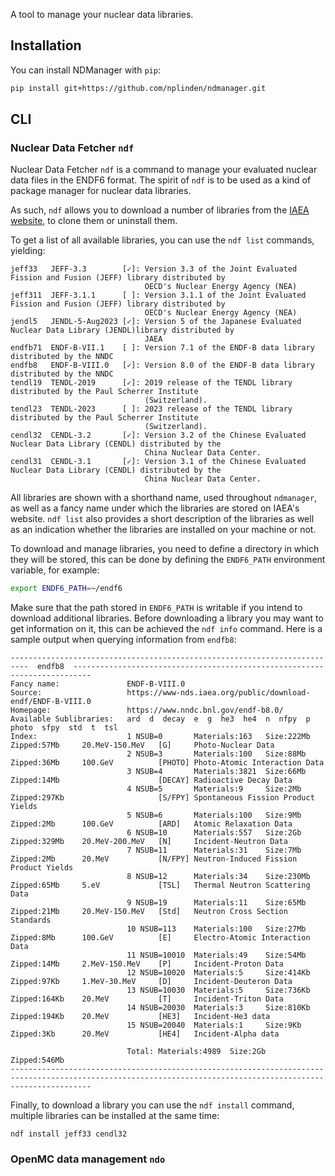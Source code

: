 A tool to manage your nuclear data libraries.

## Installation

You can install NDManager with `pip`:
```bash
pip install git+https://github.com/nplinden/ndmanager.git
```

## CLI

### Nuclear Data Fetcher `ndf`

Nuclear Data Fetcher `ndf` is a command to manage your evaluated nuclear 
data files in the ENDF6 format.
The spirit of `ndf` is to be used as a kind of package manager for nuclear
data libraries.

As such, `ndf` allows you to download a number of libraries from the 
[IAEA website](https://www-nds.iaea.org/public/download-endf/), to clone them
or uninstall them.

To get a list of all available libraries, you can use the `ndf list` commands, yielding:
```text
jeff33   JEFF-3.3        [✓]: Version 3.3 of the Joint Evaluated Fission and Fusion (JEFF) library distributed by
                              OECD's Nuclear Energy Agency (NEA)
jeff311  JEFF-3.1.1      [ ]: Version 3.1.1 of the Joint Evaluated Fission and Fusion (JEFF) library distributed by
                              OECD's Nuclear Energy Agency (NEA)
jendl5   JENDL-5-Aug2023 [✓]: Version 5 of the Japanese Evaluated Nuclear Data Library (JENDL)library distributed by
                              JAEA
endfb71  ENDF-B-VII.1    [ ]: Version 7.1 of the ENDF-B data library distributed by the NNDC
endfb8   ENDF-B-VIII.0   [✓]: Version 8.0 of the ENDF-B data library distributed by the NNDC
tendl19  TENDL-2019      [✓]: 2019 release of the TENDL library distributed by the Paul Scherrer Institute
                              (Switzerland).
tendl23  TENDL-2023      [ ]: 2023 release of the TENDL library distributed by the Paul Scherrer Institute
                              (Switzerland).
cendl32  CENDL-3.2       [✓]: Version 3.2 of the Chinese Evaluated Nuclear Data Library (CENDL) distributed by the
                              China Nuclear Data Center.
cendl31  CENDL-3.1       [✓]: Version 3.1 of the Chinese Evaluated Nuclear Data Library (CENDL) distributed by the
                              China Nuclear Data Center.
```
All libraries are shown with a shorthand name, used throughout `ndmanager`, as well as a 
fancy name under which the libraries are stored on IAEA's website. 
`ndf list` also provides a short description of the libraries as well as an indication whether
the libraries are installed on your machine or not.

To download and manage libraries, you need to define a directory in which they will be stored,
this can be done by defining the `ENDF6_PATH` environment variable, for example:
```bash
export ENDF6_PATH=~/endf6
```
Make sure that the path stored in `ENDF6_PATH` is writable if you intend to download additional
libraries.
Before downloading a library you may want to get information on it, this can be achieved
the `ndf info` command.
Here is a sample output when querying information from `endfb8`:
```
--------------------------------------------------------------------------  endfb8  --------------------------------------------------------------------------
Fancy name:               ENDF-B-VIII.0
Source:                   https://www-nds.iaea.org/public/download-endf/ENDF-B-VIII.0
Homepage:                 https://www.nndc.bnl.gov/endf-b8.0/
Available Sublibraries:   ard  d  decay  e  g  he3  he4  n  nfpy  p  photo  sfpy  std  t  tsl
Index:                    1 NSUB=0       Materials:163   Size:222Mb   Zipped:57Mb     20.MeV-150.MeV   [G]     Photo-Nuclear Data
                          2 NSUB=3       Materials:100   Size:88Mb    Zipped:36Mb     100.GeV          [PHOTO] Photo-Atomic Interaction Data
                          3 NSUB=4       Materials:3821  Size:66Mb    Zipped:14Mb                      [DECAY] Radioactive Decay Data
                          4 NSUB=5       Materials:9     Size:2Mb     Zipped:297Kb                     [S/FPY] Spontaneous Fission Product Yields
                          5 NSUB=6       Materials:100   Size:9Mb     Zipped:2Mb      100.GeV          [ARD]   Atomic Relaxation Data
                          6 NSUB=10      Materials:557   Size:2Gb     Zipped:329Mb    20.MeV-200.MeV   [N]     Incident-Neutron Data
                          7 NSUB=11      Materials:31    Size:7Mb     Zipped:2Mb      20.MeV           [N/FPY] Neutron-Induced Fission Product Yields
                          8 NSUB=12      Materials:34    Size:230Mb   Zipped:65Mb     5.eV             [TSL]   Thermal Neutron Scattering Data
                          9 NSUB=19      Materials:11    Size:65Mb    Zipped:21Mb     20.MeV-150.MeV   [Std]   Neutron Cross Section Standards
                          10 NSUB=113    Materials:100   Size:27Mb    Zipped:8Mb      100.GeV          [E]     Electro-Atomic Interaction Data
                          11 NSUB=10010  Materials:49    Size:54Mb    Zipped:14Mb     2.MeV-150.MeV    [P]     Incident-Proton Data
                          12 NSUB=10020  Materials:5     Size:414Kb   Zipped:97Kb     1.MeV-30.MeV     [D]     Incident-Deuteron Data
                          13 NSUB=10030  Materials:5     Size:736Kb   Zipped:164Kb    20.MeV           [T]     Incident-Triton Data
                          14 NSUB=20030  Materials:3     Size:810Kb   Zipped:194Kb    20.MeV           [HE3]   Incident-He3 data
                          15 NSUB=20040  Materials:1     Size:9Kb     Zipped:3Kb      20.MeV           [HE4]   Incident-Alpha data

                          Total: Materials:4989  Size:2Gb     Zipped:546Mb
--------------------------------------------------------------------------------------------------------------------------------------------------------------
```

Finally, to download a library you can use the `ndf install` command, 
multiple libraries can be installed at the same time:
```
ndf install jeff33 cendl32
```

### OpenMC data management `ndo`